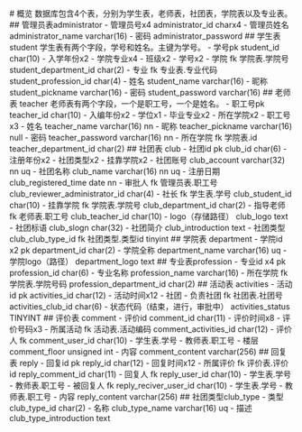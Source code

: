 <font color="">
# 概览
数据库包含4个表，分别为学生表，老师表，社团表，学院表以及专业表。
## 管理员表administrator
- 管理员号x4 administrator_id charx4
- 管理员姓名 administrator_name varchar(16)
- 密码 administrator_password
## 学生表student
学生表有两个字段，学号和姓名。主键为学号。
- 学号pk student_id char(10)
	- 入学年份x2
	- 学院专业x4
	- 班级x2
	- 学号x2
- 学院  fk  学院表.学院号 student_department_id char(2)
- 专业  fk  专业表.专业代码 student_profession_id char(4)
- 姓名	student_name varchar(16)
- 昵称	student_pickname varchar(16)
- 密码	student_password varchar(16)
## 老师表	teacher
老师表有两个字段，一个是职工号，一个是姓名。
- 职工号pk teacher_id char(10)
	- 入编年份x2
	- 学位x1
	- 毕业专业x2
	- 所在学院x2
	- 职工号x3
- 姓名 teacher_name varchar(16) nn
- 昵称 teacher_pickname varchar(16) null
- 密码 teacher_password varchar(16) nn
- 所在学院 fk 学院表.id teacher_department_id char(2)
## 社团表 club
- 社团id pk club_id char(6)
	- 注册年份x2
	- 社团类型x2
	- 挂靠学院x2
- 社团账号 club_account varchar(32) nn uq
- 社团名称 club_name varchar(16) nn uq
- 注册日期 club_registered_time date nn
- 审批人  fk  管理员表.职工号  club_reviewer_administrator_id char(4) 
- 社长  fk  学生表.学号	club_student_id	char(10)
- 挂靠学院  fk  学院表.学院号  club_department_id char(2)
- 指导老师  fk  老师表.职工号 club_teacher_id char(10)
- logo（存储路径） club_logo text
- 社团标语 club_slogn char(32)
- 社团简介 club_introduction text
- 社团类型 club_club_type_id   fk  社团类型.类型id tinyint
## 学院表 department
- 学院id x2 pk department_id char(2) 
- 学院全称 department_name varchar(16) uq
- 学院logo（路径） department_logo text 
## 专业表profession
- 专业id x4 pk	profession_id char(6) 
- 专业名称 profession_name varchar(16) 
- 所在学院  fk  学院表.学院号码 profession_department_id char(2)
## 活动表 activities
- 活动id pk activities_id char(12) 
	- 活动时间x12
	- 社团
- 负责社团  fk  社团表.社团号 activities_club_id char(6)
- 状态代码（结束，进行，审批中） activities_status TINYINT
## 评价表 comment
- 评价id comment_id char(11) 
	- 评价时间x8
	- 评价号码x3
- 所属活动  fk  活动表.活动编码 comment_activities_id char(12) 
- 评价人  fk   comment_user_id char(10)
	- 学生表.学号 
	- 教师表.职工号
- 楼层 comment_floor unsigned int 
- 内容 comment_content varchar(256)
## 回复表 reply
- 回复id pk reply_id char(12) 
	- 回复时间x12
- 所属评价  fk  评价表.评价id reply_comment_id char(11)
- 回复人  fk   reply_user_id char(10)
	- 学生表.学号
	- 教师表.职工号
- 被回复人  fk   reply_reciver_user_id char(10)
	- 学生表.学号
	- 教师表.职工号
- 内容 reply_content varchar(256)
## 社团类型club_type
- 类型 club_type_id char(2)
- 名称 club_type_name varchar(16) uq
- 描述 club_type_introduction text